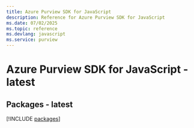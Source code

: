 ```yaml
---
title: Azure Purview SDK for JavaScript
description: Reference for Azure Purview SDK for JavaScript
ms.date: 07/02/2025
ms.topic: reference
ms.devlang: javascript
ms.service: purview
---
```

# Azure Purview SDK for JavaScript - latest
## Packages - latest
[!INCLUDE [packages](purview-index.md)]
